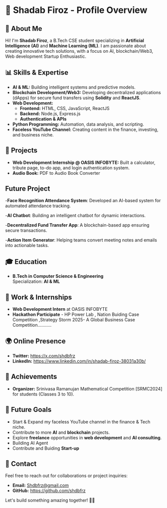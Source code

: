 # 👤 Shadab Firoz - Profile Overview

## 📅 About Me

Hi! I'm **Shadab Firoz**, a B.Tech CSE student specializing in **Artificial Intelligence (AI)** and **Machine Learning (ML)**. I am passionate about creating innovative tech solutions, with a focus on AI, blockchain/Web3, Web development 
Startup Enthusiastic.

## 📊 Skills & Expertise

- **AI & ML:** Building intelligent systems and predictive models.
- **Blockchain Development/Web3:** Developing decentralized applications (dApps) for secure fund transfers using **Solidity** and **ReactJS**.
- **Web Development:**
  - **Frontend:** HTML, CSS, JavaScript, ReactJS
  - **Backend:** Node.js, Express.js
  - **Authentication & APIs**
- **Python Programming:** Automation, data analysis, and scripting.
- **Faceless YouTube Channel:** Creating content in the finance, investing, and business niche.

## 🔬 Projects
              
- **Web Development Internship @ OASIS INFOBYTE:** Built a calculator, tribute page, to-do app, and login authentication system.
- **Audio Book:**  PDF to Audio Book Converter 

## Future Project 

-**Face Recognition Attendance System**: Developed an AI-based system for automated attendance tracking.

-**AI Chatbot**: Building an intelligent chatbot for dynamic interactions.

-**Decentralized Fund Transfer App**: A blockchain-based app ensuring secure transactions.

-**Action Item Generator**: Helping teams convert meeting notes and emails into actionable tasks.

## 🎓 Education

- **B.Tech in Computer Science & Engineering**  
  Specialization: **AI & ML**  

## 💼 Work & Internships

- **Web Development Intern** at OASIS INFOBYTE
- **Hackathon Participate** - HP Power Lab , Nation Buiding Case Competition ,Strategy Storm 2025- A Global Business Case Competition...........

## 🌍 Online Presence

- **Twitter:** https://x.com/shdbfrz
- **LinkedIn:** https://www.linkedin.com/in/shadab-firoz-38031a30b/

## 🌟 Achievements

- **Organizer:** Srinivasa Ramanujan Mathematical Competition [SRMC2024] for students (Classes 3 to 10).

## 🚀 Future Goals

- Start & Expand my faceless YouTube channel in the finance & Tech niche.
- Contribute to more **AI** and **blockchain** projects.
- Explore **freelance** opportunities in **web development** and **AI consulting**.
- Building AI Agent
- Contribute and Buiding **Start-up**

## 📧 Contact

Feel free to reach out for collaborations or project inquiries:

- **Email:** Shdbfrz@gmail.com
- **GitHub:** https://github.com/shdbfrz

Let's build something amazing together! 🚀💪

